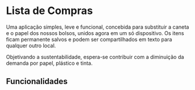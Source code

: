 # Lista de Compras

Uma aplicação simples, leve e funcional, concebida para substituir a caneta e o papel dos nossos bolsos, unidos agora em um só dispositivo.
Os itens ficam permanente salvos e podem ser compartilhados em texto para qualquer outro local. 

Objetivando a sustentabilidade, espera-se contribuir com a diminuição da demanda por papel, plástico e tinta.

## Funcionalidades
